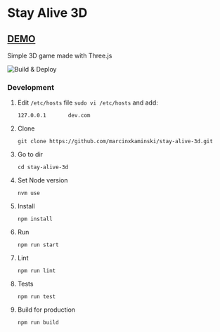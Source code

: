 # Stay Alive 3D
## [DEMO](https://marcinxkaminski.github.io/stay-alive-3d)
Simple 3D game made with Three.js

![Build & Deploy](https://github.com/marcinxkaminski/stay-alive-3d/workflows/Build%20&%20Deploy/badge.svg)


### Development

1. Edit `/etc/hosts` file `sudo vi /etc/hosts` and add:
    ```
    127.0.0.1       dev.com
    ```
    
2. Clone
    ```
    git clone https://github.com/marcinxkaminski/stay-alive-3d.git
    ```
    
3. Go to dir
    ```
    cd stay-alive-3d
    ```
    
4. Set Node version
    ```
    nvm use
    ```

5. Install
    ```
    npm install
    ```

6. Run
    ```
    npm run start
    ```

7. Lint
    ```
    npm run lint
    ```

8. Tests
    ```
    npm run test
    ```
    
9. Build for production
    ```
    npm run build
    ```
